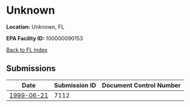 # Unknown

**Location:** Unknown, FL

**EPA Facility ID:** 100000090153

[Back to FL Index](../../index.md)

## Submissions

| Date | Submission ID | Document Control Number |
|------|--------------|-------------------------|
| [1999-06-21](submissions/7112.md) | 7112 |  |

